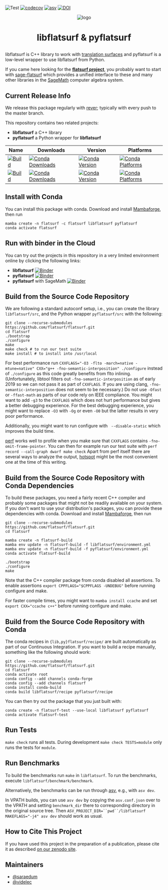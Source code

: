 ![Test](https://github.com/flatsurf/flatsurf/workflows/Test/badge.svg)
[![codecov](https://codecov.io/gh/flatsurf/flatsurf/branch/master/graph/badge.svg)](https://codecov.io/gh/flatsurf/flatsurf)
[![asv](http://img.shields.io/badge/benchmarked%20by-asv-blue.svg?style=flat)](https://flatsurf.github.io/flatsurf/asv/)
[![DOI](https://zenodo.org/badge/DOI/10.5281/zenodo.4006152.svg)](https://doi.org/10.5281/zenodo.4006152)

<p align="center">
    <img alt="logo" src="https://avatars.githubusercontent.com/u/46691578?s=300&u=c65d11085307f34e1998cc996e6ee2d16b4d458a&v=4">
</p>

<h1><p align="center">libflatsurf & pyflatsurf</p></h1>

libflatsurf is C++ library to work with [translation surfaces](https://en.wikipedia.org/wiki/Translation_surface) and pyflatsurf is a low-level wrapper to use libflatsurf from Python.

If you came here looking for the [**flatsurf project**](https://flatsurf.github.io), you probably want to start with [sage-flatsurf](https://github.com/flatsurf/sage-flatsurf) which provides a unified interface to these and many other libraries in the [SageMath](https://sagemath.org) computer algebra system.

## Current Release Info

We release this package regularly with [rever](https://regro.github.io/rever-docs/index.html); typically with every push to the master branch.

This repository contains two related projects:

* **libflatsurf** a C++ library
* **pyflatsurf** a Python wrapper for **libflatsurf**

| Name | Downloads | Version | Platforms |
| --- | --- | --- | --- |
| [![Build](https://img.shields.io/badge/recipe-libflatsurf-green.svg)](https://anaconda.org/flatsurf/libflatsurf) | [![Conda Downloads](https://img.shields.io/conda/dn/flatsurf/libflatsurf.svg)](https://anaconda.org/flatsurf/libflatsurf) | [![Conda Version](https://img.shields.io/conda/vn/flatsurf/libflatsurf.svg)](https://anaconda.org/flatsurf/libflatsurf) | [![Conda Platforms](https://img.shields.io/conda/pn/flatsurf/libflatsurf.svg)](https://anaconda.org/flatsurf/libflatsurf) |
| [![Build](https://img.shields.io/badge/recipe-pyflatsurf-green.svg)](https://anaconda.org/flatsurf/pyflatsurf) | [![Conda Downloads](https://img.shields.io/conda/dn/flatsurf/pyflatsurf.svg)](https://anaconda.org/flatsurf/pyflatsurf) | [![Conda Version](https://img.shields.io/conda/vn/flatsurf/pyflatsurf.svg)](https://anaconda.org/flatsurf/pyflatsurf) | [![Conda Platforms](https://img.shields.io/conda/pn/flatsurf/pyflatsurf.svg)](https://anaconda.org/flatsurf/pyflatsurf) |

## Install with Conda

You can install this package with conda. Download and install [Mambaforge](https://github.com/conda-forge/miniforge#mambaforge), then run

```
mamba create -n flatsurf -c flatsurf libflatsurf pyflatsurf
conda activate flatsurf
```

## Run with binder in the Cloud

You can try out the projects in this repository in a very limited environment online by clicking the following links:

* **libflatsurf** [![Binder](https://mybinder.org/badge_logo.svg)](https://mybinder.org/v2/gh/flatsurf/flatsurf/master?filepath=doc%2Fbinder%2FSample.libflatsurf.ipynb)
* **pyflatsurf** [![Binder](https://mybinder.org/badge_logo.svg)](https://mybinder.org/v2/gh/flatsurf/flatsurf/master?filepath=doc%2Fbinder%2FSample.pyflatsurf.ipynb)
* **pyflatsurf** with SageMath [![Binder](https://mybinder.org/badge_logo.svg)](https://mybinder.org/v2/gh/flatsurf/flatsurf/master?filepath=doc%2Fbinder%2FSample.pyflatsurf.sage.ipynb)

## Build from the Source Code Repository

We are following a standard autoconf setup, i.e., you can create the library
`libflatsurf/src`, and the Python wrapper `pyflatsurf/src` with the following:

```
git clone --recurse-submodules https://github.com/flatsurf/flatsurf.git
cd flatsurf
./bootstrap
./configure
make
make check # to run our test suite
make install # to install into /usr/local
```

For best performance run `CXXFLAGS="-O3 -flto -march=native -mtune=native"
CXX="g++ -fno-semantic-interposition" ./configure` instead of `./configure` as
this code greatly benefits from flto inlining. (Unfortunately, libtool filters
out `-fno-semantic-interposition` as of early 2019 so we can not pass it as
part of `CXXFLAGS`. If you are using clang, `-fno-semantic-interposition` does
not seem to be necessary.) Do not use `-Ofast` or `-ffast-math` as parts of our
code rely on IEEE compliance. You might want to add `-g3` to the `CXXFLAGS`
which does not hurt performance but gives a better debugging experience. For
the best debugging experience, you might want to replace `-O3` with `-Og` or
even `-O0` but the latter results in very poor performance.

Additionally, you might want to run configure with ` --disable-static`
which improves the build time.

[perf](https://perf.wiki.kernel.org/index.php/Main_Page) works well to profile
when you make sure that `CXXFLAGS` contains `-fno-omit-frame-pointer`. You can
then for example run our test suite with `perf record --call-graph dwarf make
check` Apart from perf itself there are several ways to analyze the output,
[hotspot](https://github.com/KDAB/hotspot) might be the most convenient one at
the time of this writing.

## Build from the Source Code Repository with Conda Dependencies

To build these packages, you need a fairly recent C++ compiler and probably
some packages that might not be readily available on your system. If you don't
want to use your distribution's packages, you can provide these dependencies
with conda. Download and install [Mambaforge](https://github.com/conda-forge/miniforge#mambaforge),
then run

```
git clone --recurse-submodules https://github.com/flatsurf/flatsurf.git
cd flatsurf

mamba create -n flatsurf-build
mamba env update -n flatsurf-build -f libflatsurf/environment.yml
mamba env update -n flatsurf-build -f pyflatsurf/environment.yml
conda activate flatsurf-build

./bootstrap
./configure
make
```

Note that the C++ compiler package from conda disabled all assertions. To
enable assertions `export CPPFLAGS="$CPPFLAGS -UNDEBUG"` before running
configure and make.

For faster compile times, you might want to `mamba install ccache` and set
`export CXX="ccache c++"` before running configure and make.

## Build from the Source Code Repository with Conda

The conda recipes in `{lib,py}flatsurf/recipe/` are built automatically as part
of our Continuous Integration. If you want to build a recipe manually,
something like the following should work:

```
git clone --recurse-submodules https://github.com/flatsurf/flatsurf.git
cd flatsurf
conda activate root
conda config --add channels conda-forge
conda config --add channels flatsurf
conda install conda-build
conda build libflatsurf/recipe pyflatsurf/recipe
```

You can then try out the package that you just built with:
```
conda create -n flatsurf-test --use-local libflatsurf pyflatsurf
conda activate flatsurf-test
```

## Run Tests

`make check` runs all tests. During development `make check TESTS=module` only
runs the tests for `module`.

## Run Benchmarks

To build the benchmarks run `make` in `libflatsurf`. To run the
benchmarks, execute `libflatsurf/benchmark/benchmark`.

Alternatively, the benchmarks can be run through
[asv](https://asv.readthedocs.io/en/stable/index.html), e.g., with `asv dev`.

In VPATH builds, you can use `asv dev` by copying the `asv.conf.json` over to
the VPATH and setting `benchmark_dir` there to corresponding directory in the
original source tree. Then `ASV_PROJECT_DIR=``pwd``/libflatsurf MAKEFLAGS="-j4" asv dev`
should work as usual.

## How to Cite This Project

If you have used this project in the preparation of a publication, please cite
it as described [on our zenodo site](https://zenodo.org/record/4006152).

## Maintainers

* [@saraedum](https://github.com/saraedum)
* [@videlec](https://github.com/videlec)

